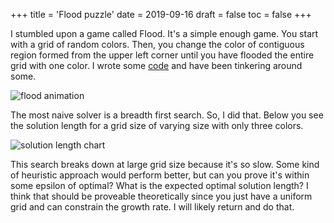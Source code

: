 +++
title = 'Flood puzzle'
date = 2019-09-16
draft = false
toc = false
+++

I stumbled upon a game called Flood. It's a simple enough game. You start with a grid of random colors. Then, you change the color of contiguous region formed from the upper left corner until you have flooded the entire grid with one color. I wrote some [code](https://github.com/jmbhughes/flood) and have been tinkering around some.

![flood animation](flood.gif)

The most naive solver is a breadth first search. So, I did that. Below you see the solution length for a grid size of varying size with only three colors.

![solution length chart](chart.png)

This search breaks down at large grid size because it's so slow. Some kind of heuristic approach would perform better, but can you prove it's within some epsilon of optimal? What is the expected optimal solution length? I think that should be proveable theoretically since you just have a uniform grid and can constrain the growth rate. I will likely return and do that.
